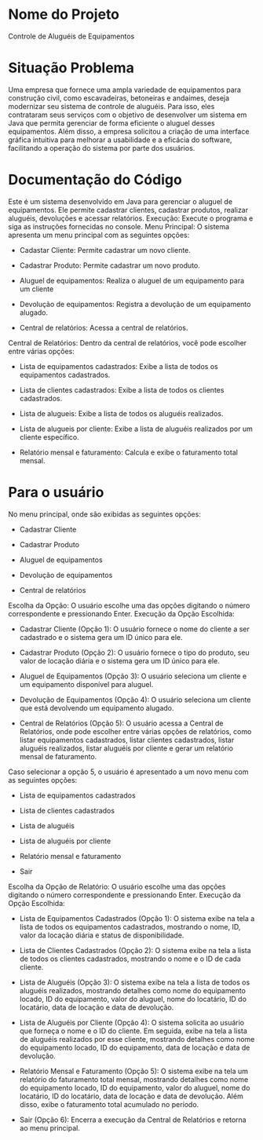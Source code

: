 # Nome do Projeto
Controle de Aluguéis de Equipamentos

# Situação Problema
Uma empresa que fornece uma ampla variedade de equipamentos para construção civil, como escavadeiras, betoneiras e andaimes, deseja modernizar seu sistema de controle de aluguéis. Para isso, eles contrataram seus serviços com o objetivo de desenvolver um sistema em Java que permita gerenciar de forma eficiente o aluguel desses equipamentos. Além disso, a empresa solicitou a criação de uma interface gráfica intuitiva para melhorar a usabilidade e a eficácia do software, facilitando a operação do sistema por parte dos usuários.

# Documentação do Código
Este é um sistema desenvolvido em Java para gerenciar o aluguel de equipamentos. Ele permite cadastrar clientes, cadastrar produtos, realizar aluguéis, devoluções e acessar relatórios. 
Execução: Execute o programa e siga as instruções fornecidas no console.
Menu Principal: O sistema apresenta um menu principal com as seguintes opções:

- Cadastar Cliente: Permite cadastrar um novo cliente.

- Cadastrar Produto: Permite cadastrar um novo produto.

- Aluguel de equipamentos: Realiza o aluguel de um equipamento para um cliente

- Devolução de equipamentos: Registra a devolução de um equipamento alugado.
  
- Central de relatórios: Acessa a central de relatórios.

Central de Relatórios: Dentro da central de relatórios, você pode escolher entre várias opções:

- Lista de equipamentos cadastrados: Exibe a lista de todos os equipamentos cadastrados.

- Lista de clientes cadastrados: Exibe a lista de todos os clientes cadastrados.

- Lista de alugueis: Exibe a lista de todos os aluguéis realizados.

- Lista de alugueis por cliente: Exibe a lista de aluguéis realizados por um cliente específico.

- Relatório mensal e faturamento: Calcula e exibe o faturamento total mensal.

# Para o usuário
No menu principal, onde são exibidas as seguintes opções:
- Cadastrar Cliente
  
- Cadastrar Produto
  
- Aluguel de equipamentos
  
- Devolução de equipamentos
  
- Central de relatórios

Escolha da Opção: O usuário escolhe uma das opções digitando o número correspondente e pressionando Enter.
Execução da Opção Escolhida:

- Cadastrar Cliente (Opção 1): O usuário fornece o nome do cliente a ser cadastrado e o sistema gera um ID único para ele.

- Cadastrar Produto (Opção 2): O usuário fornece o tipo do produto, seu valor de locação diária e o sistema gera um ID único para ele.

- Aluguel de Equipamentos (Opção 3): O usuário seleciona um cliente e um equipamento disponível para aluguel.

- Devolução de Equipamentos (Opção 4): O usuário seleciona um cliente que está devolvendo um equipamento alugado.

- Central de Relatórios (Opção 5): O usuário acessa a Central de Relatórios, onde pode escolher entre várias opções de relatórios, como listar equipamentos cadastrados, listar clientes cadastrados, listar aluguéis realizados, listar aluguéis por cliente e gerar um relatório mensal de faturamento.


Caso selecionar a opção 5, o usuário é apresentado a um novo menu com as seguintes opções:

- Lista de equipamentos cadastrados

- Lista de clientes cadastrados

- Lista de aluguéis

- Lista de aluguéis por cliente

- Relatório mensal e faturamento

- Sair

Escolha da Opção de Relatório: O usuário escolhe uma das opções digitando o número correspondente e pressionando Enter.
Execução da Opção Escolhida:

- Lista de Equipamentos Cadastrados (Opção 1): O sistema exibe na tela a lista de todos os equipamentos cadastrados, mostrando o nome, ID, valor da locação diária e status de disponibilidade.

- Lista de Clientes Cadastrados (Opção 2): O sistema exibe na tela a lista de todos os clientes cadastrados, mostrando o nome e o ID de cada cliente.

- Lista de Aluguéis (Opção 3): O sistema exibe na tela a lista de todos os aluguéis realizados, mostrando detalhes como nome do equipamento locado, ID do equipamento, valor do aluguel, nome do locatário, ID do locatário, data de locação e data de devolução.

- Lista de Aluguéis por Cliente (Opção 4): O sistema solicita ao usuário que forneça o nome e o ID do cliente. Em seguida, exibe na tela a lista de aluguéis realizados por esse cliente, mostrando detalhes como nome do equipamento locado, ID do equipamento, data de locação e data de devolução.

- Relatório Mensal e Faturamento (Opção 5): O sistema exibe na tela um relatório do faturamento total mensal, mostrando detalhes como nome do equipamento locado, ID do equipamento, valor do aluguel, nome do locatário, ID do locatário, data de locação e data de devolução. Além disso, exibe o faturamento total acumulado no período.

- Sair (Opção 6): Encerra a execução da Central de Relatórios e retorna ao menu principal.
